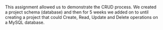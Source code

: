 This assignment allowed us to demonstrate the CRUD process. We created a project schema (database) and then for 5 weeks we added on to until creating a project that could Create, Read, Update and Delete operations on a MySQL database. 
